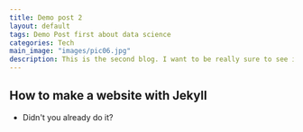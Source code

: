 ```yaml
---
title: Demo post 2
layout: default
tags: Demo Post first about data science
categories: Tech
main_image: "images/pic06.jpg"
description: This is the second blog. I want to be really sure to see if this works.
---
```


## How to make a website with Jekyll
* Didn't you already do it?
